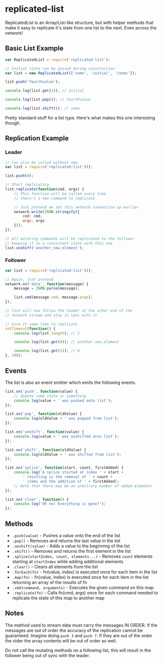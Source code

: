# replicated-list

ReplicatedList is an Array/List-like structure, but with helper methods that make it easy to replicate it's state from one list to the next. Even across the network!


## Basic List Example

```javascript
var ReplicatedList = require('replicated-list');

// Initial state can be passed during construction
var list = new ReplicatedList(['some', 'initial', 'items']);

list.push('fourthvalue');

console.log(list.get(1)); // initial

console.log(list.pop()); // fourthvalue

console.log(list.shift()); // some
```

Pretty standard stuff for a list type. Here's what makes this one interesting though.


## Replication Example

### Leader

```javascript
// Can also be called without new
var list = require('replicated-list')();

list.push(0);

// Start replicating
list.replicate(function(cmd, args) {
	// This function will be called every time
	// there's a new command to replicate

	// Just pretend we set this network connection up earlier
	network.write(JSON.stringify({
		cmd: cmd,
		args: args
	}));
});

// All mutating commands will be replicated to the follower
// keeping it in a consistent state with this one
list.unshift('another_new_element');
```

### Follower

```javascript
var list = require('replicated-list')();

// Again, just pretend
network.on('data', function(message) {
	message = JSON.parse(message);

	list.cmd(message.cmd, message.args);
});

// list will now follow the leader at the other end of the
// network stream and stay in sync with it

// Give it some time to replicate
setTimeout(function() {
	console.log(list.length); // 2

	console.log(list.get(0)); // another_new_element

	console.log(list.get(1)); // 0
}, 100);
```


## Events

The list is also an event emitter which emits the following events.

```javascript
list.on('push', function(value) {
	// Update some state or something
	console.log(value + ' was pushed onto list');
});

list.on('pop', function(oldValue) {
	console.log(oldValue + ' was popped from list');
});

list.on('unshift', function(value) {
	console.log(value + ' was unshifted onto list');
});

list.on('shift', function(oldValue) {
	console.log(oldValue + ' was shifted from list');
});

list.on('splice', function(start, count, firstAdded) {
	console.log('A splice started at index ' + start +
		' resulting in the removal of ' + count +
		' items and the addition of ' + firstAdded);
	// Note that there may be an arbitrary number of added elements
});

list.on('clear', function() {
	console.log('Oh no! Everything is gone!');
});
```

## Methods

* `.push(value)` - Pushes a value onto the end of the list
* `.pop()` - Removes and returns the last value in the list
* `.unshift(value)` - Adds a value to the beginning of the list
* `.shift()` - Removes and returns the first element in the list
* `.splice(startIndex, count, elements...)` - Removes `count` elements starting at `startIndex` while adding additional elements
* `.clear()` - Clears all elements from the list
* `.forEach(fn)` - fn(value, index) is executed once for each item in the list
* `.map(fn)` - fn(value, index) is executed once for each item in the list returning an array of the results of fn
* `.cmd(command, arguments)` - Executes the given command on this map
* `.replicate(fn)` - Calls fn(cmd, args) once for each command needed to replicate the state of this map to another map


## Notes

The method used to stream data must carry the messages IN ORDER. If the messages are out of order the accuracy of the replication cannot be guaranteed. Imagine doing `push 3` and `push 7`. If they are out of the order the older the array contents will be out of order as well.

Do not call the mutating methods on a following list, this will result in the follower being out of sync with the leader.
